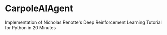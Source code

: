 # CarpoleAIAgent
Implementation of Nicholas Renotte's Deep Reinforcement Learning Tutorial for Python in 20 Minutes
